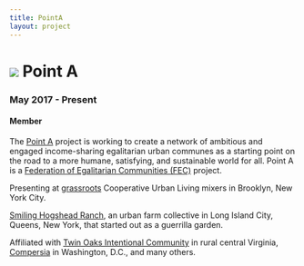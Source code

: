 ```yaml
---
title: PointA
layout: project
---
```

# ![][1] Point A
### May 2017 - Present
#### Member

The [Point A][2] project is working to create a network of ambitious and engaged income-sharing egalitarian urban communes as a starting point on the road to a more humane, satisfying, and sustainable world for all. Point A is a [Federation of Egalitarian Communities (FEC)][3] project.



Presenting at [grassroots][7] Cooperative Urban Living mixers in Brooklyn, New York City.


[Smiling Hogshead Ranch][4], an urban farm collective in Long Island City, Queens, New York, that started out as a guerrilla garden.

Affiliated with [Twin Oaks Intentional Community][5] in rural central Virginia, [Compersia][6] in Washington, D.C., and many others.


[1]: /assets/images/point-a-logo.jpg
[2]: http://frompointa.org/
[3]: http://www.thefec.org/
[4]: http://smiling-hogshead-ranch.tumblr.com/become-a-member
[5]: https://www.twinoaks.org/
[6]: http://www.thefec.org/communities/compersia/
[7]: http://greaterbk.net/
